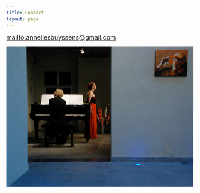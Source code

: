 ```yaml
---
title: Contact
layout: page 
---
```


<big><mailto:anneliesbuyssens@gmail.com></big>


![Contact Annelies](images/others/contact.jpg)